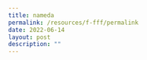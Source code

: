```yaml
---
title: nameda
permalink: /resources/f-fff/permalink
date: 2022-06-14
layout: post
description: ""
---
```










